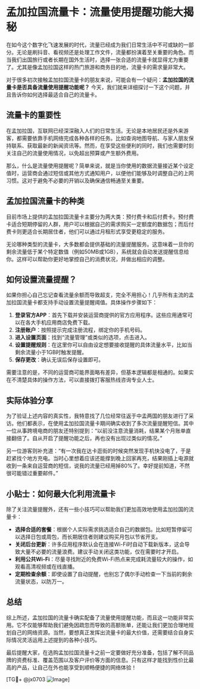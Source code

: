 # 孟加拉国流量卡：流量使用提醒功能大揭秘

在如今这个数字化飞速发展的时代，流量已经成为我们日常生活中不可或缺的一部分。无论是刷抖音、看视频还是处理工作文件，流量都扮演着至关重要的角色。而当我们出国旅行或者长期在国外生活时，选择一张合适的流量卡就显得尤为重要了。尤其是像孟加拉国这样的热门旅游和商务目的地，流量卡的需求量非常大。

对于很多初次接触孟加拉国流量卡的朋友来说，可能会有一个疑问：**孟加拉国的流量卡是否具备流量使用提醒功能呢？** 今天，我们就来详细探讨一下这个问题，并且告诉你如何选择最适合自己的流量卡。

## 流量卡的重要性

在孟加拉国，互联网已经深深融入人们的日常生活。无论是本地居民还是外来游客，都需要依靠手机网络完成各种各样的任务。比如查询地图导航、与家人朋友保持联系、获取最新的新闻资讯等。然而，在享受这些便利的同时，我们也需要时刻关注自己的流量使用情况，以免超出预算或产生额外费用。

那么，什么是流量使用提醒呢？简单来说，就是当你使用的数据流量接近某个设定值时，运营商会通过短信或其他方式通知用户，以便他们能够及时调整自己的上网习惯。这对于避免不必要的开销以及确保通信畅通至关重要。

## 孟加拉国流量卡的种类

目前市场上提供的孟加拉国流量卡主要分为两大类：预付费卡和后付费卡。预付费卡适合短期停留的人群，用户可以根据自己的需求购买一定额度的数据包；而后付费卡则更适合长期居住者，他们可以通过月租形式享受更稳定的服务。

无论哪种类型的流量卡，大多数都会提供基础的流量提醒服务。这意味着一旦你的剩余流量低于某个特定数值（例如50MB或1GB），系统就会自动发送提醒信息给你。这样可以帮助你更好地掌控自己的消费状况，并做出相应的调整。

## 如何设置流量提醒？

如果你担心自己忘记查看流量余额而导致超支，完全不用担心！几乎所有主流的孟加拉国流量卡都支持手动设置流量提醒阈值。具体操作步骤如下：

1. **登录官方APP**：首先下载并安装运营商提供的官方应用程序。这些应用通常可以在各大手机应用商店免费下载。
2. **注册账户**：按照提示完成注册流程，绑定你的手机号码。
3. **进入设置页面**：找到“流量管理”或类似的选项，点击进入。
4. **设置提醒规则**：在这里你可以自由设定想要接收提醒的具体流量水平，比如当剩余流量小于1GB时触发提醒。
5. **保存更改**：确认无误后保存设置即可。

需要注意的是，不同的运营商可能界面略有差异，但基本逻辑都是相通的。如果实在不清楚具体的操作方法，可以直接拨打客服热线咨询专业人士。

## 实际体验分享

为了验证上述内容的真实性，我特意找了几位经常往返于中孟两国的朋友进行了采访。他们都表示，在使用孟加拉国流量卡期间确实收到了多次流量提醒短信。其中一位从事跨境电商的朋友还特别提到：“以前没注意流量消耗，结果某个月账单直接翻倍了。自从开启了提醒功能之后，再也没有出现过类似的情况。”

另一位游客则补充道：“有一次我在达卡逛街的时候突然发现手机快没电了，于是赶紧找个地方充电。当时心里想着应该还能撑到晚上回家再充，结果刚插上电源就收到一条来自运营商的短信，说我的流量已经用掉80%了。幸好提前知道，不然很可能错过重要邮件。”

## 小贴士：如何最大化利用流量卡

除了关注流量提醒外，还有一些小技巧可以帮助我们更加高效地使用孟加拉国的流量卡：

- **选择合适的套餐**：根据个人实际需求挑选适合自己的数据包。比如短暂停留可以选择日包或周包，而长期居住者则建议购买月包以节省开支。
- **关闭后台更新**：许多应用程序默认会在连接Wi-Fi时自动下载新版本，这会导致大量不必要的流量浪费。建议手动关闭这类功能，仅在需要时才开启。
- **利用公共Wi-Fi**：尽量寻找附近的免费Wi-Fi热点来完成耗流量较大的操作，如观看高清视频或在线直播。
- **定期检查余额**：即使设置了自动提醒，也别忘了偶尔手动检查一下当前的剩余流量状态，以防万一。

## 总结

综上所述，孟加拉国的流量卡确实配备了流量使用提醒功能，而且这一功能非常实用。它不仅能够帮助我们避免因疏忽而导致的高额账单，还能让我们更加合理地规划自己的网络资源。当然，要想真正发挥出流量卡的最大价值，还需要结合自身实际情况灵活运用上述提到的各种小技巧。

最后提醒大家，在选购孟加拉国流量卡之前一定要做好充分准备，包括了解不同品牌的资费标准、覆盖范围以及客户评价等方面的信息。只有这样才能找到性价比最高的产品，让自己在外也能享受到顺畅便捷的网络体验！

[TG💪+ @jx0703 ![Image](https://github.com/user-attachments/assets/dbca1d08-cadb-493c-b0ec-ad6f7a83f270)]